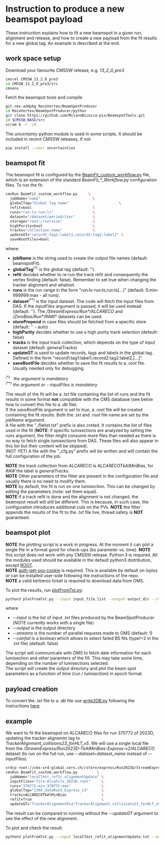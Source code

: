# Instruction to produce a new beamspot payload 

These instruction explains how to fit a new beamspot in a given run, alignment and release, and how to create a new payload from the fit results for a new global tag. An example is described at the end.

## work space setup

Download your favourite CMSSW release, e.g. *13_2_0_pre3*

```bash
cmsrel CMSSW_13_2_0_pre3
cd CMSSW_13_2_0_pre3/src
cmsenv
```

Fetch the beamspot tools and compile

```bash
git-cms-addpkg RecoVertex/BeamSpotProducer
cd RecoVertex/BeamSpotProducer/python
git clone https://github.com/MilanoBicocca-pix/BeamspotTools.git
cd $CMSSW_BASE/src
scram b -r -j8
```

The *uncertainty* python module is used in some scripts. It should be included in recent CMSSW releases, if not:

```bash
pip install --user uncertainties
```

## beamspot fit

The beamspot fit is configured by the [BeamFit_custom_workflow.py](test/BeamFit_custom_workflow.py) file, which is an extension  of the standard *BeamFit_\*_Workflow.py* configuration files. To run the fit:

```bash
cmsRun BeamFit_custom_workflow.py     \
  jobName="name"                        \
  globalTag="Global Tag name"                       \
  refit=bool                            \
  runs="run:ls-run:ls"                  \
  dataset="/dataset/period/tier"        \
  storage="root://service"              \
  highPurity=bool                       \
  tracks="collection_name"              \
  updateGT="record1:tag1:label1,record2:tag2:label2" \
  saveRootFiles=bool
```

where:
- **jobName** is the string used to create the output file names (default: beamspotFit).
- **globalTag**<sup>(\*)</sup> is the global tag (default: '').
- **refit** decides whether to re-run the track refit and consequently the vertex finding (default: false). Remember to set true when changing the tracker alignment and whatnot.
- **runs** is the run range in the form "run:ls-run:ls,run:ls[...]" (default: 0:min-999999:max - all runs).
- **dataset**<sup>(\*\*)</sup> is the input dataset. The code will fetch the input files from DAS. If the *inputFiles* argument is passed, it will be used instead (default: ''). The */StreamExpress/Run\*/ALCARECO* and */ZeroBias/Run*\*/RAW* datasets can be used.
- **storePrepend** in case files should be fetched from a specific store (default: '' - auto)
- **highPurity** decides whether to use a high purity track selection (default: false)
- **tracks** is the input track collection, which depends on the type of input dataset (default: generalTracks)
- **updateGT** is used to update records, tags and labels in the global tag. Defined in the form "record1:tag1:label1,record2:tag2:label2,[...]".
- **saveRootFile** decides whether to save the fit results to a *.root* file. Usually needed only for debugging.

*<sup>(\*)</sup>&nbsp;&nbsp;&nbsp;the argument is mandatory*  
*<sup>(\*\*)</sup>&nbsp;the argument or --inputFiles is mandatory*  

The result of the fit will be a *.txt* file containing the list of runs and the fit results in some format **not** compatible with the CMS database (see below how to convert this file to a *.db* file).  
If the *saveRootFile* argument is set to *true*, a *.root* file will be created containing the fit results. Both the *.txt* and *.root* file name are set by the *jobName* argument.   
A file with the "_filelist.txt" prefix is also creted. It contains the list of files used in the fit (**NOTE**: if specific lumisections are analyzed by setting the *runs* argument, the fitter might consume more files than needed as there is no way to fetch single lumisections from DAS. These files will also appear in this list but their content will be skipped).  
(NOT YET) A file with the "_cfg.py" prefix will be written and will contain the full configuration of the job.
  
**NOTE** the track collection from *ALCARECO* is *ALCARECOTkAlMinBias*, for *RAW* the label is *generalTracks*.  
**NOTE** Other parameters of the fitter are present in the configuration file and usually there is no need to modify them.  
**NOTE** by default, the fit is run on one lumisection. This can be changed by editing the parameters (note: set them equal).  
**NOTE** if a track refit is done and the alignment is not changed, the beamspot result will still be different. This is because, in such case, the configuration introduces additional cuts on the PVs.
**NOTE** the fitter appends the results of the fit to the *.txt* file live, thread safety is **NOT** guaranteed.

## beamspot plot

**NOTE** the plotting script is a work in progress. At the moment it can plot a single file in a format good for check-ups (bs parameter vs. time).
**NOTE** this script does not work with any CMSSW release. Python 3 is required. All the modules used should be available in the default python3 distribution, except [ROOT](https://root.cern/).  
**NOTE** [auth-get-sso-cookie](https://gitlab.cern.ch/authzsvc/tools/auth-get-sso-cookie) is required. This is available by default on lxplus or can be installed user-side following the instructions of the repo.  
**NOTE** a valid kerberos ticket is required to download data from OMS.

To plot the results, run [plotFromTxt.py](plot/plotFromTxt.py):

```bash
python3 plotFromTxt.py --input input_file_list --output output_dir --streams 5 [--canfail]
```

where 
- *--input* is the list of input *.txt* files produced by the BeamSpotProducer (*NOTE* currently works with a single file)
- *--output* is the output directory
- *--streams* is the number of parallel requests made to OMS (default: 1)
- *--canfail* is a boolean which allows to select failed BS fits (type!=2 in the *.txt* file) (default: false)

The script will communicate with OMS to fetch date information for each lumisection and other paramters of the fill. This may take some time, depending on the number of lumisections selected.  
The script will create the output directory and plot the beam spot parameters as a function of time (run / lumisection) in epoch format.

## payload creation

To convert the *.txt* file to a *.db* file use [write2DB.py](https://github.com/cms-sw/cmssw/blob/master/RecoVertex/BeamSpotProducer/test/write2DB.py) following the instructions [here](https://github.com/MilanoBicocca-pix/cmssw/wiki/BS-parameters-for-MC-production-&-upload-to-CondDB#step3-prepare-the-payload).

## example

We want to fit the beamspot on ALCARECO files for run 370772 of 2023D, updating the tracker alignemtn tag to *TrackerAlignment_collisions23_forHLT_v5*. We will use a single local file from the */StreamExpress/Run2023D-TkAlMinBias-Express-v2/ALCARECO* dataset (to run on the full run, use *--dataset=dataset_name* instead of *--inputFiles*)

```bash
xrdcp root://cms-xrd-global.cern.ch//store/express/Run2023D/StreamExpress/ALCARECO/TkAlMinBias-Express-v2/000/370/772/00001/63cbf285-ce54-4ad2-bc9b-833799330067.root AlcaFile_2023D.root
cmsRun BeamFit_custom_workflow.py         \
  jobName="localTest_refit_alignmentUpdate" \
  inputFiles="file:AlcaFile_2023D.root"     \
  runs="370772:min-370772:max"              \
  globalTag="130X_dataRun3_Express_v3"      \
  tracks=ALCARECOTkAlMinBias                \
  refit=True                                \
  updateGT="TrackerAlignmentRcd:TrackerAlignment_collisions23_forHLT_v5:"
```
The result can be compared to running without the *--updateGT* argument to see the effect of the new alignment.  
  
To plot and check the result:

```bash
python3 plotFromTxt.py --input localTest_refit_alignmentUpdate.txt --output Run2023_370772 --streams 10
```
